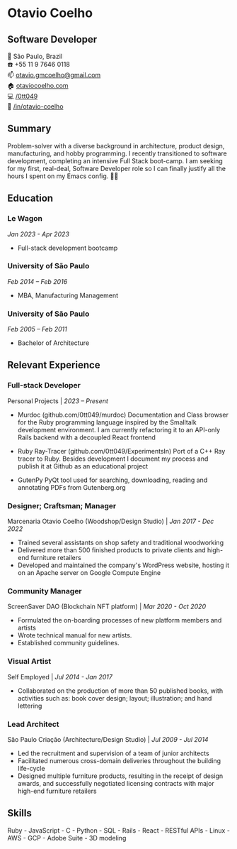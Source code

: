 # Otavio Coelho
## Software Developer

:pushpin: São Paulo, Brazil  
:phone: +55 11 9 7646 0118  
:mailbox: otavio.gmcoelho@gmail.com  
:house: [otaviocoelho.com](https://otaviocoelh.com)  
:computer: [/0tt049](https://github.com/0tt049)  
:briefcase: [/in/otavio-coelho](https://linkedin.com/in/otavio-coelho)  

## Summary

Problem-solver with a diverse background in architecture, product design, manufacturing, and hobby programming. I recently transitioned to software development, completing an intensive Full Stack boot-camp. I am seeking for my first, real-deal, Software Developer role so I can finally justify all the hours I spent on my Emacs config. 🤷‍♂️ ️

## Education

### Le Wagon
_Jan 2023 - Apr 2023_

- Full-stack development bootcamp

### University of São Paulo
_Feb 2014 – Feb 2016_

- MBA, Manufacturing Management

### University of São Paulo
_Feb 2005 – Feb 2011_

- Bachelor of Architecture

## Relevant Experience

### Full-stack Developer
Personal Projects | _2023 – Present_

- Murdoc (github.com/0tt049/murdoc)
Documentation and Class browser for the Ruby programming language inspired by the Smalltalk development environment. I am currently refactoring it to an API-only Rails backend with a decoupled React frontend

- Ruby Ray-Tracer (github.com/0tt049/ExperimentsIn)
Port of a C++ Ray tracer to Ruby. Besides development I document my process and publish it at Github as an educational project

- GutenPy
PyQt tool used for searching, downloading, reading and annotating PDFs from Gutenberg.org

### Designer; Craftsman; Manager
Marcenaria Otavio Coelho (Woodshop/Design Studio) | _Jan 2017 - Dec 2022_

- Trained several assistants on shop safety and traditional woodworking
- Delivered more than 500 finished products to private clients and high-end furniture retailers
- Developed and maintained the company's WordPress website, hosting it on an Apache server on Google Compute Engine

### Community Manager
ScreenSaver DAO (Blockchain NFT platform) | _Mar 2020 - Oct 2020_

- Formulated the on-boarding processes of new platform members and artists
- Wrote technical manual for new artists.
- Established community guidelines.

### Visual Artist
Self Employed | _Jul 2014 - Jan 2017_

- Collaborated on the production of more than 50 published books, with activities such as: book cover design; layout; illustration; and hand lettering

### Lead Architect
São Paulo Criação (Architecture/Design Studio) | _Jul 2009 - Jul 2014_

- Led the recruitment and supervision of a team of junior architects
- Facilitated numerous cross-domain deliveries throughout the building life-cycle
- Designed multiple furniture products, resulting in the receipt of design awards, and successfully negotiated licensing contracts with major high-end furniture retailers

## Skills
Ruby - JavaScript - C - Python - SQL - Rails - React - RESTful APIs - Linux - AWS - GCP - Adobe Suite - 3D modeling 
